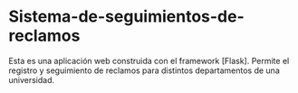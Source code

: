 # Sistema-de-seguimientos-de-reclamos
Esta es una aplicación web construida con el framework [Flask]. Permite el registro y seguimiento de reclamos para distintos departamentos de una universidad. 
